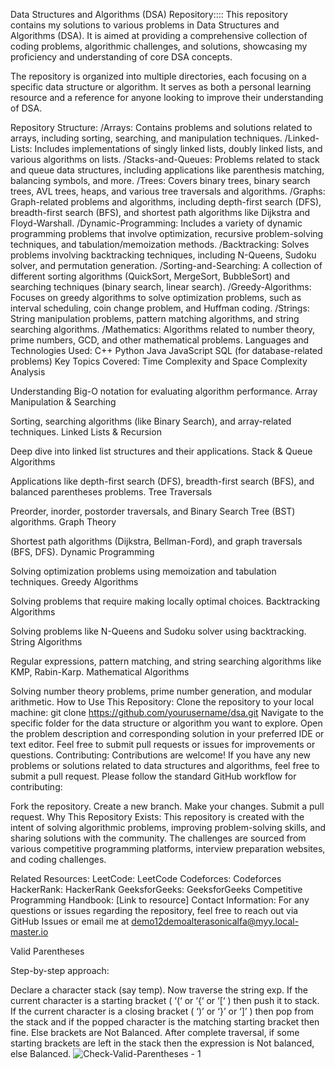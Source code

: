 Data Structures and Algorithms (DSA) Repository::::
This repository contains my solutions to various problems in Data Structures and Algorithms (DSA). It is aimed at providing a comprehensive collection of coding problems, algorithmic challenges, and solutions, showcasing my proficiency and understanding of core DSA concepts.

The repository is organized into multiple directories, each focusing on a specific data structure or algorithm. It serves as both a personal learning resource and a reference for anyone looking to improve their understanding of DSA.

Repository Structure:
/Arrays: Contains problems and solutions related to arrays, including sorting, searching, and manipulation techniques.
/Linked-Lists: Includes implementations of singly linked lists, doubly linked lists, and various algorithms on lists.
/Stacks-and-Queues: Problems related to stack and queue data structures, including applications like parenthesis matching, balancing symbols, and more.
/Trees: Covers binary trees, binary search trees, AVL trees, heaps, and various tree traversals and algorithms.
/Graphs: Graph-related problems and algorithms, including depth-first search (DFS), breadth-first search (BFS), and shortest path algorithms like Dijkstra and Floyd-Warshall.
/Dynamic-Programming: Includes a variety of dynamic programming problems that involve optimization, recursive problem-solving techniques, and tabulation/memoization methods.
/Backtracking: Solves problems involving backtracking techniques, including N-Queens, Sudoku solver, and permutation generation.
/Sorting-and-Searching: A collection of different sorting algorithms (QuickSort, MergeSort, BubbleSort) and searching techniques (binary search, linear search).
/Greedy-Algorithms: Focuses on greedy algorithms to solve optimization problems, such as interval scheduling, coin change problem, and Huffman coding.
/Strings: String manipulation problems, pattern matching algorithms, and string searching algorithms.
/Mathematics: Algorithms related to number theory, prime numbers, GCD, and other mathematical problems.
Languages and Technologies Used:
C++
Python
Java
JavaScript
SQL (for database-related problems)
Key Topics Covered:
Time Complexity and Space Complexity Analysis

Understanding Big-O notation for evaluating algorithm performance.
Array Manipulation & Searching

Sorting, searching algorithms (like Binary Search), and array-related techniques.
Linked Lists & Recursion

Deep dive into linked list structures and their applications.
Stack & Queue Algorithms

Applications like depth-first search (DFS), breadth-first search (BFS), and balanced parentheses problems.
Tree Traversals

Preorder, inorder, postorder traversals, and Binary Search Tree (BST) algorithms.
Graph Theory

Shortest path algorithms (Dijkstra, Bellman-Ford), and graph traversals (BFS, DFS).
Dynamic Programming

Solving optimization problems using memoization and tabulation techniques.
Greedy Algorithms

Solving problems that require making locally optimal choices.
Backtracking Algorithms

Solving problems like N-Queens and Sudoku solver using backtracking.
String Algorithms

Regular expressions, pattern matching, and string searching algorithms like KMP, Rabin-Karp.
Mathematical Algorithms

Solving number theory problems, prime number generation, and modular arithmetic.
How to Use This Repository:
Clone the repository to your local machine:
git clone https://github.com/yourusername/dsa.git
Navigate to the specific folder for the data structure or algorithm you want to explore.
Open the problem description and corresponding solution in your preferred IDE or text editor.
Feel free to submit pull requests or issues for improvements or questions.
Contributing:
Contributions are welcome! If you have any new problems or solutions related to data structures and algorithms, feel free to submit a pull request. Please follow the standard GitHub workflow for contributing:

Fork the repository.
Create a new branch.
Make your changes.
Submit a pull request.
Why This Repository Exists:
This repository is created with the intent of solving algorithmic problems, improving problem-solving skills, and sharing solutions with the community. The challenges are sourced from various competitive programming platforms, interview preparation websites, and coding challenges.

Related Resources:
LeetCode: LeetCode
Codeforces: Codeforces
HackerRank: HackerRank
GeeksforGeeks: GeeksforGeeks
Competitive Programming Handbook: [Link to resource]
Contact Information:
For any questions or issues regarding the repository, feel free to reach out via GitHub Issues or email me at demo12demoalterasonicalfa@myy.local-master.io






Valid Parentheses

Step-by-step approach:

Declare a character stack (say temp).
Now traverse the string exp. 
If the current character is a starting bracket ( ‘(‘ or ‘{‘  or ‘[‘ ) then push it to stack.
If the current character is a closing bracket ( ‘)’ or ‘}’ or ‘]’ ) then pop from the stack and if the popped character is the matching starting bracket then fine.
Else brackets are Not Balanced.
After complete traversal, if some starting brackets are left in the stack then the expression is Not balanced, else Balanced.
![Check-Valid-Parentheses - 1](https://github.com/user-attachments/assets/d6377b43-58f2-43c2-a58d-ca3d02dbc440)

